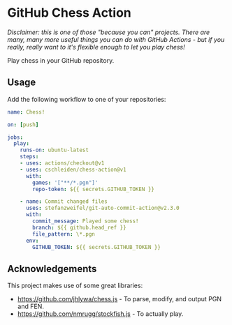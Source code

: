 # GitHub Chess Action

*Disclaimer: this is one of those "because you can" projects. There are many, many more useful things you can do with GitHub Actions - but if you really, really want to it's flexible enough to let you play chess!*

Play chess in your GitHub repository. 

## Usage

Add the following workflow to one of your repositories:

```yml
name: Chess!

on: [push]

jobs:
  play:
    runs-on: ubuntu-latest
    steps:
    - uses: actions/checkout@v1
    - uses: cschleiden/chess-action@v1
      with:
        games: '["**/*.pgn"]'
        repo-token: ${{ secrets.GITHUB_TOKEN }}

    - name: Commit changed files
      uses: stefanzweifel/git-auto-commit-action@v2.3.0
      with:
        commit_message: Played some chess!
        branch: ${{ github.head_ref }}
        file_pattern: \*.pgn
      env:
        GITHUB_TOKEN: ${{ secrets.GITHUB_TOKEN }}
```


## Acknowledgements

This project makes use of some great libraries:
- https://github.com/jhlywa/chess.js - To parse, modify, and output PGN and FEN.
- https://github.com/nmrugg/stockfish.js - To actually play. 